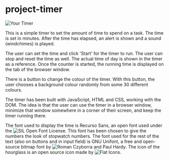 # project-timer

![Your Timer](https://github.com/Jethet/project-timer/blob/master/timerScreenshot.png)

This is a simple timer to set the amount of time to spend on a task. The time is set in minutes. After the time has elapsed, an alert is shown and a sound (windchimes) is played.

The user can set the time and click 'Start' for the timer to run. The user can stop and reset the time as well. The actual time of day is shown in the timer as a reference. Once the counter is started, the running time is displayed on the tab of the browser window.

There is a button to change the colour of the timer. With this button, the user chooses a background colour randomly from some 30 different colours.

The timer has been built with JavaScript, HTML and CSS, working with the DOM. The idea is that the user can use the timer in a browser window, minimize that window somewhere in a corner of their screen, and keep the timer running there.

The font used to display the time is Recurso Sans, an open font used under the ![SIL Open Font License](https://fontlibrary.org/en/font/recurso-sans). This font has been chosen to give the numbers the look of stopwatch numbers. The font used for the rest of the text (also on buttons and in input field) is GNU Unifont, a free and open-source bitmap font by ![Roman Czyborra and Paul Hardy](https://fontlibrary.org/en/font/gnu-unifont). The icon of the hourglass is an open source icon made by ![Flat Icons](https://www.flaticon.com/authors/flat-icons).

